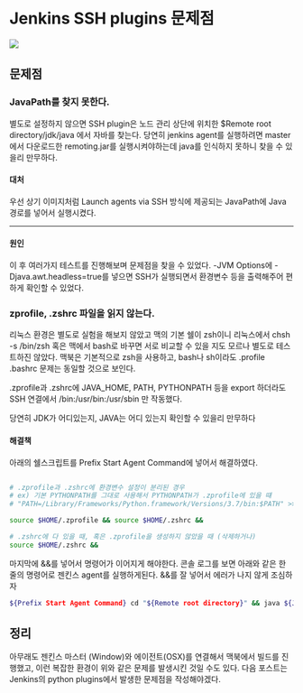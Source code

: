 # Jenkins SSH plugins 문제점

![](https://velog.velcdn.com/images/cyeongy/post/45f08121-f04b-4f11-aa99-c623792ad11f/image.png)

## 문제점

### JavaPath를 찾지 못한다.

별도로 설정하지 않으면 SSH plugin은 노드 관리 상단에 위치한 $Remote root directory/jdk/java 에서 자바를 찾는다. 당연히 jenkins agent를 실행하려면 master에서 다운로드한 remoting.jar를 실행시켜야하는데 java를 인식하지 못하니 찾을 수 있을리 만무하다.

#### 대처

우선 상기 이미지처럼 Launch agents via SSH 방식에 제공되는 JavaPath에 Java 경로를 넣어서 실행시켰다.

***

#### 원인

이 후 여러가지 테스트를 진행해보며 문제점을 찾을 수 있었다. -JVM Options에 -Djava.awt.headless=true를 넣으면 SSH가 실행되면서 환경변수 등을 출력해주어 편하게 확인할 수 있었다.

### zprofile, .zshrc 파일을 읽지 않는다.

리눅스 환경은 별도로 실험을 해보지 않았고 맥의 기본 쉘이 zsh이니 리눅스에서 chsh -s /bin/zsh 혹은 맥에서 bash로 바꾸면 서로 비교할 수 있을 지도 모르나 별도로 테스트하진 않았다. 맥북은 기본적으로 zsh을 사용하고, bash나 sh이라도 .profile .bashrc 문제는 동일할 것으로 보인다.

.zprofile과 .zshrc에 JAVA\_HOME, PATH, PYTHONPATH 등을 export 하더라도 SSH 연결에서 /bin:/usr/bin:/usr/sbin 만 작동했다.

당연히 JDK가 어디있는지, JAVA는 어디 있는지 확인할 수 있을리 만무하다

#### 해결책

아래의 쉘스크립트를 Prefix Start Agent Command에 넣어서 해결하였다.

```bash

# .zprofile과 .zshrc에 환경변수 설정이 분리된 경우
# ex) 기본 PYTHONPATH를 그대로 사용해서 PYTHONPATH가 .zprofile에 있을 떄
# "PATH=/Library/Frameworks/Python.framework/Versions/3.7/bin:$PATH" >> .zprofile

source $HOME/.zprofile && source $HOME/.zshrc &&

# .zshrc에 다 있을 때, 혹은 .zprofile을 생성하지 않았을 때 (삭제하거나)
source $HOME/.zshrc &&

```

마지막에 &&를 넣어서 명령어가 이어지게 해야한다. 콘솔 로그를 보면 아래와 같은 한 줄의 명령어로 젠킨스 agent를 실행하게된다. &&를 잘 넣어서 에러가 나지 않게 조심하자

```bash
${Prefix Start Agent Command} cd "${Remote root directory}" && java ${JVM Options} -workdir ~~~~
```

## 정리

아무래도 젠킨스 마스터 (Window)와 에이전트(OSX)를 연결해서 맥북에서 빌드를 진행했고, 이런 복잡한 환경이 위와 같은 문제를 발생시킨 것일 수도 있다. 다음 포스트는 Jenkins의 python plugins에서 발생한 문제점을 작성해야겠다.
